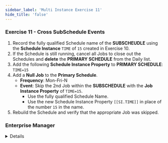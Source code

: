 ```yaml
---
sidebar_label: 'Multi Instance Exercise 11'
hide_title: 'false'
---
```


<head>
  <meta name="robots" content="noindex, nofollow" />
</head>

### Exercise 11 - Cross SubSchedule Events

1.	Record the fully qualified Schedule name of the **SUBSCHEUDLE** using the **Schedule Instance** ```TIME``` of ```15``` created in Exercise 10.
2.	If the Schedule is still running, cancel all Jobs to close out the Schedules and **delete** the **PRIMARY SCHEDULE** from the Daily list.
3.	Add the following **Schedule Instance Property** to **PRIMARY SCHEDULE**: ```TIME=15```
4.	Add a **Null Job** to the **Primary Schedule**.
    * **Frequency**: Mon-Fri-N
    * **Event**: Skip the 2nd Job within the **SUBSCHEDULE** with the **Job Instance Property** of ```TIME=15```.
        * Use the fully qualified Schedule Name.
        * Use the new Schedule Instance Property ```[[SI.TIME]]``` in place of the number ```15``` in the name.
5.	Rebuild the Schedule and verify that the appropriate Job was skipped.



### Enterprise Manager

<details>

1.	Record the fully qualified Schedule name of the **SUBSCHEUDLE** using the **Schedule Instance** ```TIME``` of ```15``` created in Exercise 10.
2.	If the Schedule is still running, cancel all Jobs to close out the Schedules and **delete** the **PRIMARY SCHEDULE** from the Daily list.
3.	Add the following **Schedule Instance Property** to **PRIMARY SCHEDULE**: ```TIME=15```
4.	Add a **Null Job** to the **Primary Schedule**.
    * **Frequency**: Mon-Fri-N
    * **Event**: Skip the 2nd Job within the **SUBSCHEDULE** with the **Job Instance Property** of ```TIME=15```.
        * Use the fully qualified Schedule Name.
        * Use the new Schedule Instance Property ```[[SI.TIME]]``` in place of the number ```15``` in the name.
5.	Rebuild the Schedule and verify that the appropriate Job was skipped.

</details>